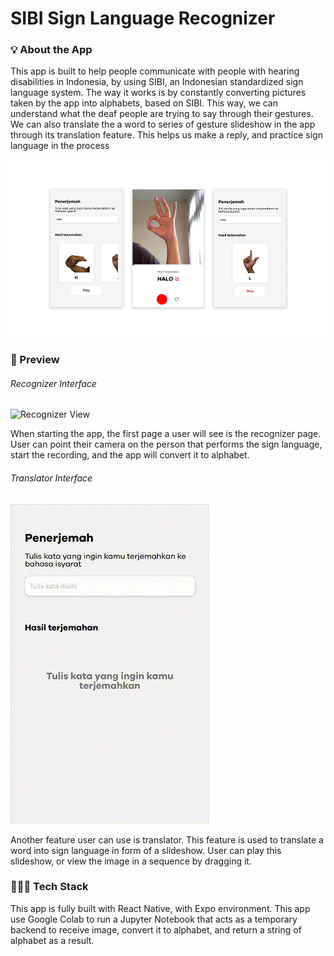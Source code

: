 # SIBI Sign Language Recognizer
### 💡 About the App
This app is built to help people communicate with people with hearing disabilities in Indonesia, by using SIBI, an Indonesian standardized sign language system. The way it works is by constantly converting pictures taken by the app into alphabets, based on SIBI. This way, we can understand what the deaf people are trying to say through their gestures. We can also translate the a word to series of gesture slideshow in the app through its translation feature. This helps us make a reply, and practice sign language in the process

![Preview](src/Assets/screenshots/sibi-sign-language-react-native-header.png)
### 👀 Preview

###### Recognizer Interface
![Recognizer View](src/Assets/screenshots/RecognizerPage.gif)

When starting the app, the first page a user will see is the recognizer page. User can point their camera on the person that performs the sign language, start the recording, and the app will convert it to alphabet.

###### Translator Interface
![Translator View](src/Assets/screenshots/TranslationPage.gif)

Another feature user can use is translator. This feature is used to translate a word into sign language in form of a slideshow. User can play this slideshow, or view the image in a sequence by dragging it.

### 👨🏻‍💻 Tech Stack
This app is fully built with React Native, with Expo environment. This app use Google Colab to run a Jupyter Notebook that acts as a temporary backend to receive image, convert it to alphabet, and return a string of alphabet as a result.